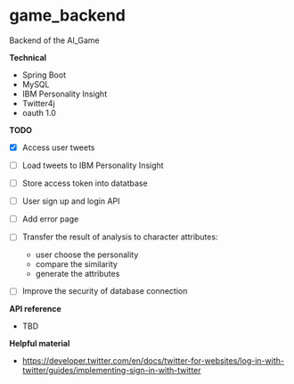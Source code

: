 # game_backend
Backend of the AI_Game

**Technical**
- Spring Boot
- MySQL
- IBM Personality Insight
- Twitter4j
- oauth 1.0

**TODO**
- [x] Access user tweets
- [ ] Load tweets to IBM Personality Insight
- [ ] Store access token into datatbase
- [ ] User sign up and login API
- [ ] Add error page
- [ ] Transfer the result of analysis to character attributes:
	- user choose the personality
	- compare the similarity
	- generate the attributes
	
- [ ] Improve the security of database connection

**API reference**
- TBD

**Helpful material**
- https://developer.twitter.com/en/docs/twitter-for-websites/log-in-with-twitter/guides/implementing-sign-in-with-twitter
